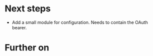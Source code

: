 # Next steps

- Add a small module for configuration. Needs to contain the OAuth bearer.

# Further on

